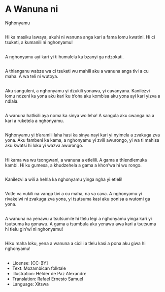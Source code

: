 # A Wanuna ni
Nghonyamu

##
Hi ka masiku lawaya,
akuhi ni wanuna anga
kari a fama lomu
kwatini. Hi ci tsuketi, a
kumanili ni nghonyamu!


##
A nghonyamu ayi kari yi
ti humulela ka bzanyi
ga ndzokati.


##
A thlanganu wabze wa
ci tsuketi wu mahili aku
a wanuna anga tivi a cu
maha. A wa teli ni
wutoya.


##
Aku sanguleni, a
nghonyamu yi dzukili
yonawu, yi cavanyana.
Kanilezvi lomu ndzeni
ka yona aku kari ku
b’oha aku kombisa aku
yona ayi kari yizva a
ndlala.

##
A wanuna hatlisili aya
noma ka sinya wo leha!
A sangula aku cwanga
na a kari a ruketela a
nghonyamu.


##
Nghonyamu yi b’aramili
laha hasi ka sinya nayi
kari yi nyimela a
zvakuga zva yona. Aku
fambeni ka kama, a
nghonyamu yi zvili
awurongo, yi wa ti
mahisa aku kwatsi hi
loku yi wazva
awurongo.

##
Hi kama wa wu
tsongwani, a wanuna a
etlelili. A gama a
thlendlemuka kambi. Hi
ku gumesa, a
khudzehela a gama a
khon’wa hi wu rongo.


##
Kanilezvi a wili a hehla
ka nghonyamu yinga
ngha yi etleli!


##
Votle va vukili na vanga
tivi a cu maha, na va
cava. A nghonyamu yi
rivakelwi ni zvakuga zva
yona, yi tsutsuma kasi
aku ponisa a wutomi ga
yona.


##
A wanuna na yenawu a
tsutsumile hi tlelu legi a
nghonyamu yinga kari
yi tsutsuma ka gonawu.
A gama a tsumbula aku
yenawu awa kari a
tsutsuma hi tlelu gin’wi
ni nghonyamu!

##
Hiku maha loku, yena a
wanuna a cicili a tlelu
kasi a pona aku giwa hi
nghonyamu!


##
* License: [CC-BY]
* Text: Mozambican folktale
* Illustration: Hélder de Paz Alexandre
* Translation: Rafael Ernesto Samuel
* Language: Xitswa

